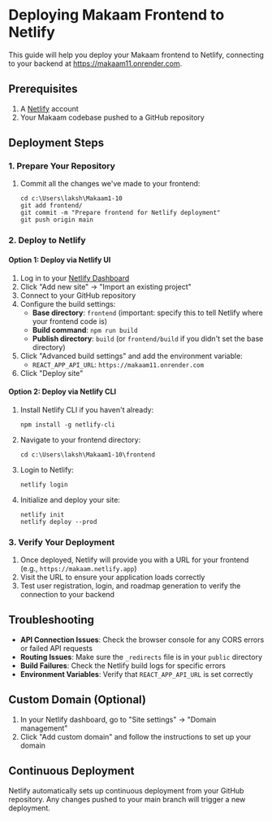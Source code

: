 # Deploying Makaam Frontend to Netlify

This guide will help you deploy your Makaam frontend to Netlify, connecting to your backend at https://makaam11.onrender.com.

## Prerequisites

1. A [Netlify](https://netlify.com) account
2. Your Makaam codebase pushed to a GitHub repository

## Deployment Steps

### 1. Prepare Your Repository

1. Commit all the changes we've made to your frontend:
   ```
   cd c:\Users\laksh\Makaam1-10
   git add frontend/
   git commit -m "Prepare frontend for Netlify deployment"
   git push origin main
   ```

### 2. Deploy to Netlify

#### Option 1: Deploy via Netlify UI

1. Log in to your [Netlify Dashboard](https://app.netlify.com/)
2. Click "Add new site" → "Import an existing project"
3. Connect to your GitHub repository
4. Configure the build settings:
   - **Base directory**: `frontend` (important: specify this to tell Netlify where your frontend code is)
   - **Build command**: `npm run build`
   - **Publish directory**: `build` (or `frontend/build` if you didn't set the base directory)
5. Click "Advanced build settings" and add the environment variable:
   - `REACT_APP_API_URL`: `https://makaam11.onrender.com`
6. Click "Deploy site"

#### Option 2: Deploy via Netlify CLI

1. Install Netlify CLI if you haven't already:
   ```
   npm install -g netlify-cli
   ```

2. Navigate to your frontend directory:
   ```
   cd c:\Users\laksh\Makaam1-10\frontend
   ```

3. Login to Netlify:
   ```
   netlify login
   ```

4. Initialize and deploy your site:
   ```
   netlify init
   netlify deploy --prod
   ```

### 3. Verify Your Deployment

1. Once deployed, Netlify will provide you with a URL for your frontend (e.g., `https://makaam.netlify.app`)
2. Visit the URL to ensure your application loads correctly
3. Test user registration, login, and roadmap generation to verify the connection to your backend

## Troubleshooting

- **API Connection Issues**: Check the browser console for any CORS errors or failed API requests
- **Routing Issues**: Make sure the `_redirects` file is in your `public` directory
- **Build Failures**: Check the Netlify build logs for specific errors
- **Environment Variables**: Verify that `REACT_APP_API_URL` is set correctly

## Custom Domain (Optional)

1. In your Netlify dashboard, go to "Site settings" → "Domain management"
2. Click "Add custom domain" and follow the instructions to set up your domain

## Continuous Deployment

Netlify automatically sets up continuous deployment from your GitHub repository. Any changes pushed to your main branch will trigger a new deployment.
